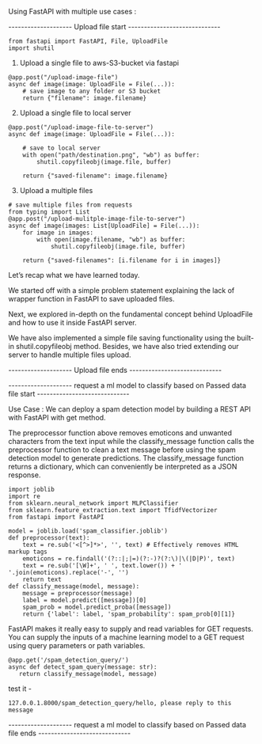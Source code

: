 Using FastAPI with multiple use cases : 

-------------------- Upload file start -----------------------------
```
from fastapi import FastAPI, File, UploadFile
import shutil
```

1. Upload a single file to aws-S3-bucket via fastapi
```
@app.post("/upload-image-file")
async def image(image: UploadFile = File(...)):
    # save image to any folder or S3 bucket
    return {"filename": image.filename}
```
2. Upload a single file to local server
```
@app.post("/upload-image-file-to-server")
async def image(image: UploadFile = File(...)):
    
    # save to local server
    with open("path/destination.png", "wb") as buffer:
    	shutil.copyfileobj(image.file, buffer)

    return {"saved-filename": image.filename}
```
3. Upload a multiple files 
```
# save multiple files from requests
from typing import List
@app.post("/upload-mulitple-image-file-to-server")
async def image(images: List[UploadFile] = File(...)):
	for image in images:
    	with open(image.filename, "wb") as buffer:
        	shutil.copyfileobj(image.file, buffer)

    return {"saved-filenames": [i.filename for i in images]}
```
Let’s recap what we have learned today.

We started off with a simple problem statement explaining the lack of wrapper function in FastAPI to save uploaded files.

Next, we explored in-depth on the fundamental concept behind UploadFile and how to use it inside FastAPI server.

We have also implemented a simple file saving functionality using the built-in shutil.copyfileobj method. Besides, we have also tried extending our server to handle multiple files upload.

-------------------- Upload file ends -----------------------------

-------------------- request a ml model to classify based on Passed data file start -----------------------------

Use Case : We can deploy a spam detection model by building a REST API with FastAPI with get method.


The preprocessor function above removes emoticons and unwanted characters from the text input while the classify_message function calls the preprocessor function to clean a text message before using the spam detection model to generate predictions. The classify_message function returns a dictionary, which can conveniently be interpreted as a JSON response.
```
import joblib
import re
from sklearn.neural_network import MLPClassifier
from sklearn.feature_extraction.text import TfidfVectorizer
from fastapi import FastAPI

model = joblib.load('spam_classifier.joblib')
def preprocessor(text):
    text = re.sub('<[^>]*>', '', text) # Effectively removes HTML markup tags
    emoticons = re.findall('(?::|;|=)(?:-)?(?:\)|\(|D|P)', text)
    text = re.sub('[\W]+', ' ', text.lower()) + ' '.join(emoticons).replace('-', '')
    return text
def classify_message(model, message):
    message = preprocessor(message)
    label = model.predict([message])[0]
    spam_prob = model.predict_proba([message])
    return {'label': label, 'spam_probability': spam_prob[0][1]}
```

FastAPI makes it really easy to supply and read variables for GET requests. You can supply the inputs of a machine learning model to a GET request using query parameters or path variables.

```
@app.get('/spam_detection_query/')
async def detect_spam_query(message: str):
   return classify_message(model, message)
```

test it - 
```
127.0.0.1.8000/spam_detection_query/hello, please reply to this message
```

-------------------- request a ml model to classify based on Passed data file ends -----------------------------